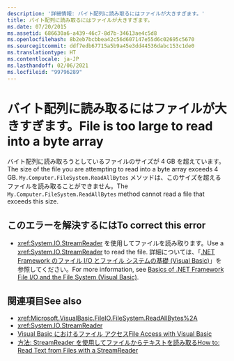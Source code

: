 ```yaml
---
description: '詳細情報: バイト配列に読み取るにはファイルが大きすぎます。'
title: バイト配列に読み取るにはファイルが大きすぎます。
ms.date: 07/20/2015
ms.assetid: 686630a6-a439-46c7-8d7b-34613ae4c5d8
ms.openlocfilehash: 8b2eb7bcbbea42c56d607147e55d6c02695c5670
ms.sourcegitcommit: ddf7edb67715a5b9a45e3dd44536dabc153c1de0
ms.translationtype: HT
ms.contentlocale: ja-JP
ms.lasthandoff: 02/06/2021
ms.locfileid: "99796289"
---
```

# <a name="file-is-too-large-to-read-into-a-byte-array"></a><span data-ttu-id="b0fbb-103">バイト配列に読み取るにはファイルが大きすぎます。</span><span class="sxs-lookup"><span data-stu-id="b0fbb-103">File is too large to read into a byte array</span></span>

<span data-ttu-id="b0fbb-104">バイト配列に読み取ろうとしているファイルのサイズが 4 GB を超えています。</span><span class="sxs-lookup"><span data-stu-id="b0fbb-104">The size of the file you are attempting to read into a byte array exceeds 4 GB.</span></span> <span data-ttu-id="b0fbb-105">`My.Computer.FileSystem.ReadAllBytes` メソッドは、このサイズを超えるファイルを読み取ることができません。</span><span class="sxs-lookup"><span data-stu-id="b0fbb-105">The `My.Computer.FileSystem.ReadAllBytes` method cannot read a file that exceeds this size.</span></span>  
  
## <a name="to-correct-this-error"></a><span data-ttu-id="b0fbb-106">このエラーを解決するには</span><span class="sxs-lookup"><span data-stu-id="b0fbb-106">To correct this error</span></span>  
  
- <span data-ttu-id="b0fbb-107"><xref:System.IO.StreamReader> を使用してファイルを読み取ります。</span><span class="sxs-lookup"><span data-stu-id="b0fbb-107">Use a <xref:System.IO.StreamReader> to read the file.</span></span> <span data-ttu-id="b0fbb-108">詳細については、「[.NET Framework のファイル I/O とファイル システムの基礎 (Visual Basic)](../../developing-apps/programming/drives-directories-files/basics-of-net-framework-file-io-and-the-file-system.md)」を参照してください。</span><span class="sxs-lookup"><span data-stu-id="b0fbb-108">For more information, see [Basics of .NET Framework File I/O and the File System (Visual Basic)](../../developing-apps/programming/drives-directories-files/basics-of-net-framework-file-io-and-the-file-system.md).</span></span>  
  
## <a name="see-also"></a><span data-ttu-id="b0fbb-109">関連項目</span><span class="sxs-lookup"><span data-stu-id="b0fbb-109">See also</span></span>

- <xref:Microsoft.VisualBasic.FileIO.FileSystem.ReadAllBytes%2A>
- <xref:System.IO.StreamReader>
- [<span data-ttu-id="b0fbb-110">Visual Basic におけるファイル アクセス</span><span class="sxs-lookup"><span data-stu-id="b0fbb-110">File Access with Visual Basic</span></span>](../../developing-apps/programming/drives-directories-files/file-access.md)
- [<span data-ttu-id="b0fbb-111">方法: StreamReader を使用してファイルからテキストを読み取る</span><span class="sxs-lookup"><span data-stu-id="b0fbb-111">How to: Read Text from Files with a StreamReader</span></span>](../../developing-apps/programming/drives-directories-files/how-to-read-text-from-files-with-a-streamreader.md)
